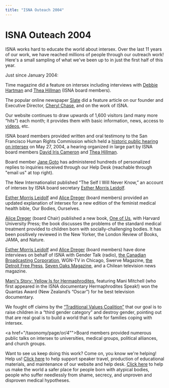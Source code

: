 ```yaml
---
title: "ISNA Outeach 2004"
---
```


# ISNA Outeach 2004

ISNA works hard to educate the world about intersex. Over the last 11 years of our work, we have reached millions of people through our outreach work! Here's a small sampling of what we've been up to in just the first half of this year.  
  
Just since January 2004:  
  
Time magazine did a feature on intersex including interviews with [Debbie Hartman][1] and  [Thea Hillman][2] (ISNA board members).  
  
The popular online newspaper  [Slate][3] did a feature article on our founder and Executive Director, [Cheryl Chase][4], and on the work of ISNA.  
  
Our website continues to draw upwards of 1,600 visitors (and many more “hits”) each month; it provides them with basic information, news, access to [videos][5], etc.  
  
ISNA board members provided written and oral testimony to the San Francisco Human Rights Commission which held a [historic public hearing on intersex][6] on May 27, 2004, a hearing organized in large part by ISNA board members [David Iris Cameron][7] and  [Thea Hillman][2].  
  
Board member [Jane Goto][8] has administered hundreds of personalized replies to inquiries received through our Help Desk (reachable through "email us" at top right).  
  
The New Internationalist published “The Self I Will Never Know,” an account of intersex by ISNA board secretary [Esther Morris Leidolf][9].  
  
[Esther Morris Leidolf][9] and [Alice Dreger][10] (board members) provided an updated explanation of intersex for a new edition of the feminist medical health bible, Our Bodies, Ourselves.  
  
[Alice Dreger][10] (board Chair) published a new book, [One of Us][11], with Harvard University Press; the book discusses the problems of the standard medical treatment provided to children born with socially-challenging bodies. It has been positively reviewed in the New Yorker, the London Review of Books, JAMA, and Nature.  
  
[Esther Morris Leidolf][9] and [Alice Dreger][10] (board members) have done interviews on behalf of ISNA with Gender Talk (radio), [the Canadian Broadcasting Corporation][12], WGN-TV in Chicago, Swerve Magazine, [the Detroit Free Press][11], [Seven Oaks Magazine][13], and a Chilean television news magazine.  
  
[Mani's Story: Yellow Is for Hermaphrodites][14], featuring Mani Mitchell (who first appeared in the ISNA documentary Hermaphrodites Speak!) won the Quantas Award (New Zealand’s “Oscar”) for he best television documentary.  
  
We fought off claims by the [“Traditional Values Coalition”][15] that our goal is to raise children in a “third gender category” and destroy gender, pointing out that are real goal is to build a world that is safe for families coping with intersex.  
  
<a href="/taxonomy/page/or/4"">Board members</a> provided numerous public talks on intersex to universities, medical groups, political alliances, and church groups.  
  
Want to see us keep doing this work? Come on, you know we're helping! Help us! [Click here][16] to help support speaker travel, production of educational materials, and maintenance of our website and help desk. [Click here][16] to help us make the world a safer place for people born with atypical bodies, people who suffer needlessly from shame, secrecy, and unproven and disproven medical hypotheses.

 [1]: /node/view/580
 [2]: /node/view/578
 [3]: http://slate.msn.com/id/2102006/
 [4]: /node/view/576
 [5]: /videos
 [6]: /node/view/606
 [7]: /node/view/583
 [8]: /node/view/584
 [9]: /node/view/581
 [10]: /node/view/577
 [11]: http://www.freep.com/news/childrenfirst/anat19_20040719.htm
 [12]: /node/view/628
 [13]: http://www.sevenoaksmag.com/questions/16.html
 [14]: /yellowforhemaphrodites
 [15]: /node/view/565
 [16]: /donate